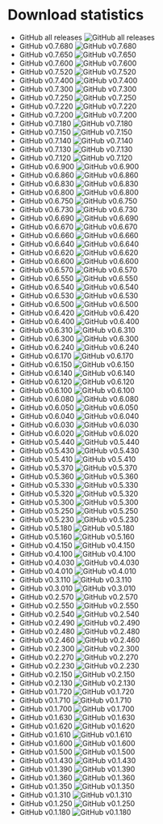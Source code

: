 ﻿# Download statistics

- GitHub all releases   ![GitHub all releases](https://img.shields.io/github/downloads/DamianMorozov/OpenTgResearcher/total?style=social)
- GitHub v0.7.680		![GitHub v0.7.680](https://img.shields.io/github/downloads/DamianMorozov/OpenTgResearcher/v0.7.680/total?style=social)
- GitHub v0.7.650		![GitHub v0.7.650](https://img.shields.io/github/downloads/DamianMorozov/OpenTgResearcher/v0.7.650/total?style=social)
- GitHub v0.7.600		![GitHub v0.7.600](https://img.shields.io/github/downloads/DamianMorozov/OpenTgResearcher/v0.7.600/total?style=social)
- GitHub v0.7.520		![GitHub v0.7.520](https://img.shields.io/github/downloads/DamianMorozov/OpenTgResearcher/v0.7.520/total?style=social)
- GitHub v0.7.400		![GitHub v0.7.400](https://img.shields.io/github/downloads/DamianMorozov/OpenTgResearcher/v0.7.400/total?style=social)
- GitHub v0.7.300		![GitHub v0.7.300](https://img.shields.io/github/downloads/DamianMorozov/OpenTgResearcher/v0.7.300/total?style=social)
- GitHub v0.7.250		![GitHub v0.7.250](https://img.shields.io/github/downloads/DamianMorozov/OpenTgResearcher/v0.7.250/total?style=social)
- GitHub v0.7.220		![GitHub v0.7.220](https://img.shields.io/github/downloads/DamianMorozov/OpenTgResearcher/v0.7.220/total?style=social)
- GitHub v0.7.200		![GitHub v0.7.200](https://img.shields.io/github/downloads/DamianMorozov/OpenTgResearcher/v0.7.200/total?style=social)
- GitHub v0.7.180		![GitHub v0.7.180](https://img.shields.io/github/downloads/DamianMorozov/OpenTgResearcher/v0.7.180/total?style=social)
- GitHub v0.7.150		![GitHub v0.7.150](https://img.shields.io/github/downloads/DamianMorozov/OpenTgResearcher/v0.7.150/total?style=social)
- GitHub v0.7.140		![GitHub v0.7.140](https://img.shields.io/github/downloads/DamianMorozov/OpenTgResearcher/v0.7.140/total?style=social)
- GitHub v0.7.130		![GitHub v0.7.130](https://img.shields.io/github/downloads/DamianMorozov/OpenTgResearcher/v0.7.130/total?style=social)
- GitHub v0.7.120		![GitHub v0.7.120](https://img.shields.io/github/downloads/DamianMorozov/OpenTgResearcher/v0.7.120/total?style=social)
- GitHub v0.6.900		![GitHub v0.6.900](https://img.shields.io/github/downloads/DamianMorozov/OpenTgResearcher/v0.6.900/total?style=social)
- GitHub v0.6.860		![GitHub v0.6.860](https://img.shields.io/github/downloads/DamianMorozov/OpenTgResearcher/v0.6.860/total?style=social)
- GitHub v0.6.830		![GitHub v0.6.830](https://img.shields.io/github/downloads/DamianMorozov/OpenTgResearcher/v0.6.830/total?style=social)
- GitHub v0.6.800		![GitHub v0.6.800](https://img.shields.io/github/downloads/DamianMorozov/OpenTgResearcher/v0.6.800/total?style=social)
- GitHub v0.6.750		![GitHub v0.6.750](https://img.shields.io/github/downloads/DamianMorozov/OpenTgResearcher/v0.6.750/total?style=social)
- GitHub v0.6.730		![GitHub v0.6.730](https://img.shields.io/github/downloads/DamianMorozov/OpenTgResearcher/v0.6.730/total?style=social)
- GitHub v0.6.690		![GitHub v0.6.690](https://img.shields.io/github/downloads/DamianMorozov/OpenTgResearcher/v0.6.690/total?style=social)
- GitHub v0.6.670		![GitHub v0.6.670](https://img.shields.io/github/downloads/DamianMorozov/OpenTgResearcher/v0.6.670/total?style=social)
- GitHub v0.6.660		![GitHub v0.6.660](https://img.shields.io/github/downloads/DamianMorozov/OpenTgResearcher/v0.6.660/total?style=social)
- GitHub v0.6.640		![GitHub v0.6.640](https://img.shields.io/github/downloads/DamianMorozov/OpenTgResearcher/v0.6.640/total?style=social)
- GitHub v0.6.620		![GitHub v0.6.620](https://img.shields.io/github/downloads/DamianMorozov/OpenTgResearcher/v0.6.620/total?style=social)
- GitHub v0.6.600		![GitHub v0.6.600](https://img.shields.io/github/downloads/DamianMorozov/OpenTgResearcher/v0.6.600/total?style=social)
- GitHub v0.6.570		![GitHub v0.6.570](https://img.shields.io/github/downloads/DamianMorozov/OpenTgResearcher/v0.6.570/total?style=social)
- GitHub v0.6.550		![GitHub v0.6.550](https://img.shields.io/github/downloads/DamianMorozov/OpenTgResearcher/v0.6.550/total?style=social)
- GitHub v0.6.540		![GitHub v0.6.540](https://img.shields.io/github/downloads/DamianMorozov/OpenTgResearcher/v0.6.540/total?style=social)
- GitHub v0.6.530		![GitHub v0.6.530](https://img.shields.io/github/downloads/DamianMorozov/OpenTgResearcher/v0.6.530/total?style=social)
- GitHub v0.6.500		![GitHub v0.6.500](https://img.shields.io/github/downloads/DamianMorozov/OpenTgResearcher/v0.6.500/total?style=social)
- GitHub v0.6.420		![GitHub v0.6.420](https://img.shields.io/github/downloads/DamianMorozov/OpenTgResearcher/v0.6.420/total?style=social)
- GitHub v0.6.400		![GitHub v0.6.400](https://img.shields.io/github/downloads/DamianMorozov/OpenTgResearcher/v0.6.400/total?style=social)
- GitHub v0.6.310		![GitHub v0.6.310](https://img.shields.io/github/downloads/DamianMorozov/OpenTgResearcher/v0.6.310/total?style=social)
- GitHub v0.6.300		![GitHub v0.6.300](https://img.shields.io/github/downloads/DamianMorozov/OpenTgResearcher/v0.6.300/total?style=social)
- GitHub v0.6.240		![GitHub v0.6.240](https://img.shields.io/github/downloads/DamianMorozov/OpenTgResearcher/v0.6.240/total?style=social)
- GitHub v0.6.170		![GitHub v0.6.170](https://img.shields.io/github/downloads/DamianMorozov/OpenTgResearcher/v0.6.170/total?style=social)
- GitHub v0.6.150		![GitHub v0.6.150](https://img.shields.io/github/downloads/DamianMorozov/OpenTgResearcher/v0.6.150/total?style=social)
- GitHub v0.6.140		![GitHub v0.6.140](https://img.shields.io/github/downloads/DamianMorozov/OpenTgResearcher/v0.6.140/total?style=social)
- GitHub v0.6.120		![GitHub v0.6.120](https://img.shields.io/github/downloads/DamianMorozov/OpenTgResearcher/v0.6.120/total?style=social)
- GitHub v0.6.100		![GitHub v0.6.100](https://img.shields.io/github/downloads/DamianMorozov/OpenTgResearcher/v0.6.100/total?style=social)
- GitHub v0.6.080		![GitHub v0.6.080](https://img.shields.io/github/downloads/DamianMorozov/OpenTgResearcher/v0.6.080/total?style=social)
- GitHub v0.6.050		![GitHub v0.6.050](https://img.shields.io/github/downloads/DamianMorozov/OpenTgResearcher/v0.6.050/total?style=social)
- GitHub v0.6.040		![GitHub v0.6.040](https://img.shields.io/github/downloads/DamianMorozov/OpenTgResearcher/v0.6.040/total?style=social)
- GitHub v0.6.030		![GitHub v0.6.030](https://img.shields.io/github/downloads/DamianMorozov/OpenTgResearcher/v0.6.030/total?style=social)
- GitHub v0.6.020		![GitHub v0.6.020](https://img.shields.io/github/downloads/DamianMorozov/OpenTgResearcher/v0.6.020/total?style=social)
- GitHub v0.5.440		![GitHub v0.5.440](https://img.shields.io/github/downloads/DamianMorozov/OpenTgResearcher/v0.5.440/total?style=social)
- GitHub v0.5.430		![GitHub v0.5.430](https://img.shields.io/github/downloads/DamianMorozov/OpenTgResearcher/v0.5.430/total?style=social)
- GitHub v0.5.410		![GitHub v0.5.410](https://img.shields.io/github/downloads/DamianMorozov/OpenTgResearcher/v0.5.410/total?style=social)
- GitHub v0.5.370		![GitHub v0.5.370](https://img.shields.io/github/downloads/DamianMorozov/OpenTgResearcher/v0.5.370/total?style=social)
- GitHub v0.5.360		![GitHub v0.5.360](https://img.shields.io/github/downloads/DamianMorozov/OpenTgResearcher/v0.5.360/total?style=social)
- GitHub v0.5.330		![GitHub v0.5.330](https://img.shields.io/github/downloads/DamianMorozov/OpenTgResearcher/v0.5.330/total?style=social)
- GitHub v0.5.320		![GitHub v0.5.320](https://img.shields.io/github/downloads/DamianMorozov/OpenTgResearcher/v0.5.320/total?style=social)
- GitHub v0.5.300		![GitHub v0.5.300](https://img.shields.io/github/downloads/DamianMorozov/OpenTgResearcher/v0.5.300/total?style=social)
- GitHub v0.5.250		![GitHub v0.5.250](https://img.shields.io/github/downloads/DamianMorozov/OpenTgResearcher/v0.5.250/total?style=social)
- GitHub v0.5.230		![GitHub v0.5.230](https://img.shields.io/github/downloads/DamianMorozov/OpenTgResearcher/v0.5.230/total?style=social)
- GitHub v0.5.180		![GitHub v0.5.180](https://img.shields.io/github/downloads/DamianMorozov/OpenTgResearcher/v0.5.180/total?style=social)
- GitHub v0.5.160		![GitHub v0.5.160](https://img.shields.io/github/downloads/DamianMorozov/OpenTgResearcher/v0.5.160/total?style=social)
- GitHub v0.4.150		![GitHub v0.4.150](https://img.shields.io/github/downloads/DamianMorozov/OpenTgResearcher/v0.4.150/total?style=social)
- GitHub v0.4.100		![GitHub v0.4.100](https://img.shields.io/github/downloads/DamianMorozov/OpenTgResearcher/v0.4.100/total?style=social)
- GitHub v0.4.030		![GitHub v0.4.030](https://img.shields.io/github/downloads/DamianMorozov/OpenTgResearcher/v0.4.030/total?style=social)
- GitHub v0.4.010		![GitHub v0.4.010](https://img.shields.io/github/downloads/DamianMorozov/OpenTgResearcher/v0.4.010/total?style=social)
- GitHub v0.3.110		![GitHub v0.3.110](https://img.shields.io/github/downloads/DamianMorozov/OpenTgResearcher/v0.3.110/total?style=social)
- GitHub v0.3.010		![GitHub v0.3.010](https://img.shields.io/github/downloads/DamianMorozov/OpenTgResearcher/v0.3.010/total?style=social)
- GitHub v0.2.570		![GitHub v0.2.570](https://img.shields.io/github/downloads/DamianMorozov/OpenTgResearcher/v0.2.570/total?style=social)
- GitHub v0.2.550		![GitHub v0.2.550](https://img.shields.io/github/downloads/DamianMorozov/OpenTgResearcher/v0.2.550/total?style=social)
- GitHub v0.2.540		![GitHub v0.2.540](https://img.shields.io/github/downloads/DamianMorozov/OpenTgResearcher/v0.2.540/total?style=social)
- GitHub v0.2.490		![GitHub v0.2.490](https://img.shields.io/github/downloads/DamianMorozov/OpenTgResearcher/v0.2.490/total?style=social)
- GitHub v0.2.480		![GitHub v0.2.480](https://img.shields.io/github/downloads/DamianMorozov/OpenTgResearcher/v0.2.480/total?style=social)
- GitHub v0.2.460		![GitHub v0.2.460](https://img.shields.io/github/downloads/DamianMorozov/OpenTgResearcher/v0.2.460/total?style=social)
- GitHub v0.2.300		![GitHub v0.2.300](https://img.shields.io/github/downloads/DamianMorozov/OpenTgResearcher/v0.2.300/total?style=social)
- GitHub v0.2.270		![GitHub v0.2.270](https://img.shields.io/github/downloads/DamianMorozov/OpenTgResearcher/v0.2.270/total?style=social)
- GitHub v0.2.230		![GitHub v0.2.230](https://img.shields.io/github/downloads/DamianMorozov/OpenTgResearcher/v0.2.230/total?style=social)
- GitHub v0.2.150		![GitHub v0.2.150](https://img.shields.io/github/downloads/DamianMorozov/OpenTgResearcher/v0.2.150/total?style=social)
- GitHub v0.2.130		![GitHub v0.2.130](https://img.shields.io/github/downloads/DamianMorozov/OpenTgResearcher/v0.2.130/total?style=social)
- GitHub v0.1.720		![GitHub v0.1.720](https://img.shields.io/github/downloads/DamianMorozov/OpenTgResearcher/v0.1.720/total?style=social)
- GitHub v0.1.710		![GitHub v0.1.710](https://img.shields.io/github/downloads/DamianMorozov/OpenTgResearcher/v0.1.710/total?style=social)
- GitHub v0.1.700		![GitHub v0.1.700](https://img.shields.io/github/downloads/DamianMorozov/OpenTgResearcher/v0.1.700/total?style=social)
- GitHub v0.1.630		![GitHub v0.1.630](https://img.shields.io/github/downloads/DamianMorozov/OpenTgResearcher/v0.1.630/total?style=social)
- GitHub v0.1.620		![GitHub v0.1.620](https://img.shields.io/github/downloads/DamianMorozov/OpenTgResearcher/v0.1.620/total?style=social)
- GitHub v0.1.610		![GitHub v0.1.610](https://img.shields.io/github/downloads/DamianMorozov/OpenTgResearcher/v0.1.610/total?style=social)
- GitHub v0.1.600		![GitHub v0.1.600](https://img.shields.io/github/downloads/DamianMorozov/OpenTgResearcher/v0.1.600/total?style=social)
- GitHub v0.1.500		![GitHub v0.1.500](https://img.shields.io/github/downloads/DamianMorozov/OpenTgResearcher/v0.1.500/total?style=social)
- GitHub v0.1.430		![GitHub v0.1.430](https://img.shields.io/github/downloads/DamianMorozov/OpenTgResearcher/v0.1.430/total?style=social)
- GitHub v0.1.390		![GitHub v0.1.390](https://img.shields.io/github/downloads/DamianMorozov/OpenTgResearcher/v0.1.390/total?style=social)
- GitHub v0.1.360		![GitHub v0.1.360](https://img.shields.io/github/downloads/DamianMorozov/OpenTgResearcher/v0.1.360/total?style=social)
- GitHub v0.1.350		![GitHub v0.1.350](https://img.shields.io/github/downloads/DamianMorozov/OpenTgResearcher/v0.1.350/total?style=social)
- GitHub v0.1.310		![GitHub v0.1.310](https://img.shields.io/github/downloads/DamianMorozov/OpenTgResearcher/v0.1.310/total?style=social)
- GitHub v0.1.250		![GitHub v0.1.250](https://img.shields.io/github/downloads/DamianMorozov/OpenTgResearcher/v0.1.250/total?style=social)
- GitHub v0.1.180		![GitHub v0.1.180](https://img.shields.io/github/downloads/DamianMorozov/OpenTgResearcher/v0.1.180/total?style=social)
